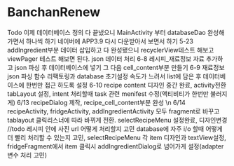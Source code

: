 # BanchanRenew
Todo 이제 데이터베이스 정의 다 끝냈으니 MainActivity 부터 databaseDao 완성해가면서 하나씩 하기 네이버에 APP3.9 다시 다운받아서 보면서 하기 
5-23 addIngredient부분 데이터 삽입하고 다 완성됐으니 recyclerView테스트 해보고 viewPager 테스트 해보면 된다.
json 데이터 처리
6-8 레시피_재료정보 자료 추가하고 json 파싱 후 데이터베이스에 넣기 그 다음 cell_content부분 만들기
6-9 재료정보 json 파싱 함수 리팩토링과 database 초기설정 속도가 느려서 list에 담은 후 데이터베이스에 한번만 접근 하도록 설정
6-10 recipe content 디자인 중간 완료, activity전환 tabLayout 설정, intent 처리할때 task 관련 menifest 수정(액티비티가 한번만 불러지게)
6/13 recipeDialog 제작, recipe_cell_content부분 완성
\n 6/14 recipeActivity, fridgeActivity, addIngredientActivity 모두 fragment로 바꾸고 tablayout 클릭리스너에 따라 바뀌게 전환. selectRecipeMenu 설정완료, 디자인변경
//todo 레시피 안에 사진 url 어떻게 처리할지 고민 database에 자주 i/o 할때 어떻게 더 빨리 처리할 수 있는지 고민, selectRecipeMenu 각 item 디자인과 textView설정, fridgeFragment에서 item 클릭시 addIngredientDialog로 넘어가게 설정(adapter변수 처리 고민)
